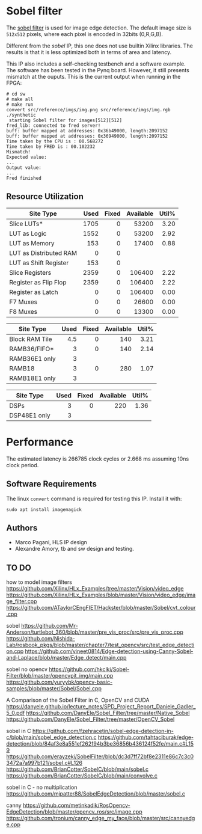 
# Sobel filter

The [sobel filter](https://en.wikipedia.org/wiki/Sobel_operator) is used for image edge detection. The default image size is `512x512` pixels, where each pixel is encoded in 32bits (0,R,G,B).

Different from the *sobel* IP, this one does not use builtin Xilinx libraries. The results is that it is less optimized both in terms of area and latency.

This IP also includes a self-checking testbench and a software example. The software has been tested in the Pynq board. However, it still presents mismatch at the ouputs. This is the current output when running in the FPGA:

```
# cd sw
# make all
# make run
convert src/reference/imgs/img.png src/reference/imgs/img.rgb
./synthetic
 starting Sobel filter for images[512][512]
fred_lib: connected to fred server!
buff: buffer mapped at addresses: 0x36b49000, length:2097152 
buff: buffer mapped at addresses: 0x36949000, length:2097152 
Time taken by the CPU is : 00.568272
Time taken by FRED is : 00.102232
Mismatch!
Expected value: 
...
Output value: 
...
Fred finished
```

## Resource Utilization

|          Site Type         | Used | Fixed | Available | Util% |
|----------------------------|-----:|------:|----------:|------:|
| Slice LUTs*                | 1705 |     0 |     53200 |  3.20 |
|   LUT as Logic             | 1552 |     0 |     53200 |  2.92 |
|   LUT as Memory            |  153 |     0 |     17400 |  0.88 |
|     LUT as Distributed RAM |    0 |     0 |           |       |
|     LUT as Shift Register  |  153 |     0 |           |       |
| Slice Registers            | 2359 |     0 |    106400 |  2.22 |
|   Register as Flip Flop    | 2359 |     0 |    106400 |  2.22 |
|   Register as Latch        |    0 |     0 |    106400 |  0.00 |
| F7 Muxes                   |    0 |     0 |     26600 |  0.00 |
| F8 Muxes                   |    0 |     0 |     13300 |  0.00 |

|     Site Type     | Used | Fixed | Available | Util% |
|-------------------|-----:|------:|----------:|------:|
| Block RAM Tile    |  4.5 |     0 |       140 |  3.21 |
|   RAMB36/FIFO*    |    3 |     0 |       140 |  2.14 |
|     RAMB36E1 only |    3 |       |           |       |
|   RAMB18          |    3 |     0 |       280 |  1.07 |
|     RAMB18E1 only |    3 |       |           |       |

|    Site Type   | Used | Fixed | Available | Util% |
|----------------|-----:|------:|----------:|------:|
| DSPs           |    3 |     0 |       220 |  1.36 |
|   DSP48E1 only |    3 |       |           |       |


# Performance

The estimated latency is 266785 clock cycles or 2.668 ms assuming 10ns clock period. 

## Software Requirements

The linux `convert` command is required for testing this IP. Install it with:

```
sudo apt install imagemagick
```

## Authors

- Marco Pagani, HLS IP design
- Alexandre Amory, tb and sw design and testing.

## TO DO

how to model image filters
https://github.com/Xilinx/HLx_Examples/tree/master/Vision/video_edge
https://github.com/Xilinx/HLx_Examples/blob/master/Vision/video_edge/image_filter.cpp
https://github.com/ATaylorCEngFIET/Hackster/blob/master/Sobel/cvt_colour.cpp

sobel
https://github.com/Mr-Anderson/turtlebot_360/blob/master/pre_vis_proc/src/pre_vis_proc.cpp
https://github.com/Nishida-Lab/rosbook_pkgs/blob/master/chapter7/test_opencv/src/test_edge_detection.cpp
https://github.com/vineet0814/Edge-detection-using-Canny-Sobel-and-Laplace/blob/master/Edge_detect/main.cpp

sobel no opencv
https://github.com/hkclki/Sobel-Filter/blob/master/opencvpjt_img/main.cpp
https://github.com/yuryybk/opencv-basic-samples/blob/master/Sobel/Sobel.cpp

A Comparison of the Sobel Filter in C, OpenCV and CUDA
https://danyele.github.io/lecture_notes/SPD_Project_Report_Daniele_Gadler_5_0.pdf
https://github.com/DanyEle/Sobel_Filter/tree/master/Native_Sobel
https://github.com/DanyEle/Sobel_Filter/tree/master/OpenCV_Sobel

sobel in C
https://github.com/fzehracetin/sobel-edge-detection-in-c/blob/main/sobel_edge_detection.c
https://github.com/tahtaciburak/edge-detection/blob/84af3e8a551ef262f94b3be36856b436124f52fe/main.c#L159
https://github.com/erayzeki/SobelFilter/blob/dc3d7ff72bf8e2311e86c7c3c03472a7a997b121/sobel.c#L126
https://github.com/BrianCotter/SobelC/blob/main/sobel.c
https://github.com/BrianCotter/SobelC/blob/main/convolve.c


sobel in C - no multiplication
https://github.com/mjpatter88/SobelEdgeDetection/blob/master/sobel.c


canny
https://github.com/metinkadik/RosOpencv-EdgeDetection/blob/master/opencv_ros/src/image.cpp
https://github.com/tronium/canny_edge_my_face/blob/master/src/cannyedge.cpp


